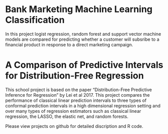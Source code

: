 # Bank Marketing Machine Learning Classification
In this project logist regression, random forest and support vector machine models are compared for predicting whether a customer will subsribe to a financial product in response to a direct marketing campaign.  

# A Comparison of Predictive Intervals for Distribution-Free Regression
This school project is based on the paper “Distribution-Free Predictive Inference for Regression” by Lei et al 2017. This project compares the performance of classical linear prediction intervals to three types of conformal prediction intervals in a high dimensional regression setting and over many types of regression estimators such as classical linear regression, the LASSO, the elastic net, and random forests. 

Please view projects on github for detailed discription and R code.
